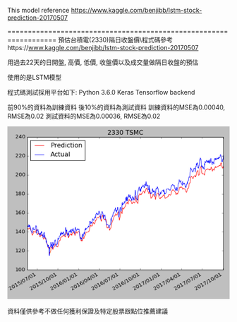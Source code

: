 This model reference https://www.kaggle.com/benjibb/lstm-stock-prediction-20170507

==================================================================
預估台積電(2330)隔日收盤價\程式碼參考https://www.kaggle.com/benjibb/lstm-stock-prediction-20170507

用過去22天的日開盤, 高價, 低價, 收盤價以及成交量做隔日收盤的預估

使用的是LSTM模型

程式碼測試採用平台如下:
Python 3.6.0
Keras 
Tensorflow backend

前90%的資料為訓練資料
後10%的資料為測試資料
訓練資料的MSE為0.00040, RMSE為0.02
測試資料的MSE為0.00036, RMSE為0.02

![image](https://github.com/andrewwang7/stock_price_lstm/blob/master/stock_price_lstm_2330.png)

資料僅供參考不做任何獲利保證及特定股票跟點位推薦建議
